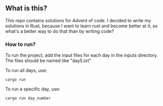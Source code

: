 ## What is this?

This repo contains solutions for Advent of code. I decided to write my solutions in Rust, because I want to learn rust and become better at it, so what's a better way to do that than by writing code?

### How to run?
To run the project, add the input files for each day in the inputs directory. The files should be named like "day5.txt"

To run all days, use:
```
cargo run
```

To run a specific day, use:
```
cargo run day_number
```
